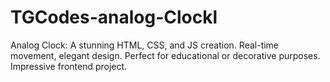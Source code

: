 # TGCodes-analog-Clockl
Analog Clock: A stunning HTML, CSS, and JS creation. Real-time movement, elegant design. Perfect for educational or decorative purposes. Impressive frontend project.
